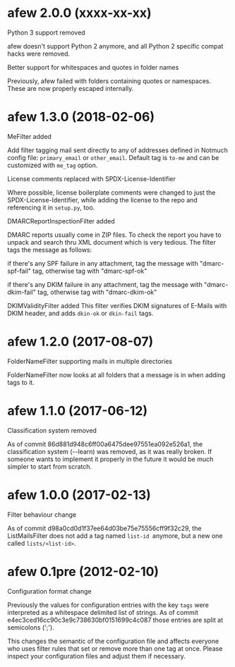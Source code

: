 afew 2.0.0 (xxxx-xx-xx)
=======================

Python 3 support removed

  afew doesn't support Python 2 anymore, and all Python 2 specific compat hacks
  were removed.

Better support for whitespaces and quotes in folder names

  Previously, afew failed with folders containing quotes or namespaces. These
  are now properly escaped internally.

afew 1.3.0 (2018-02-06)
=======================

MeFilter added

  Add filter tagging mail sent directly to any of addresses defined in
  Notmuch config file: `primary_email` or `other_email`.
  Default tag is `to-me` and can be customized with `me_tag` option.

License comments replaced with SPDX-License-Identifier

  Where possible, license boilerplate comments were changed to just the
  SPDX-License-Identifier, while adding the license to the repo and referencing
  it in `setup.py`, too.

DMARCReportInspectionFilter added

  DMARC reports usually come in ZIP files. To check the report you have to
  unpack and search thru XML document which is very tedious. The filter tags the
  message as follows:

  if there's any SPF failure in any attachment, tag the message with
  "dmarc-spf-fail" tag, otherwise tag with "dmarc-spf-ok"

  if there's any DKIM failure in any attachment, tag the message with
  "dmarc-dkim-fail" tag, otherwise tag with "dmarc-dkim-ok"

DKIMValidityFilter added
  This filter verifies DKIM signatures of E-Mails with DKIM header, and adds
  `dkin-ok` or `dkin-fail` tags.


afew 1.2.0 (2017-08-07)
=======================

FolderNameFilter supporting mails in multiple directories

  FolderNameFilter now looks at all folders that a message is in when adding
  tags to it.

afew 1.1.0 (2017-06-12)
=======================

Classification system removed

  As of commit 86d881d948c6ff00a6475dee97551ea092e526a1, the classification
  system (--learn) was removed, as it was really broken. If someone wants to
  implement it properly in the future it would be much simpler to start from
  scratch.

afew 1.0.0 (2017-02-13)
=====================

Filter behaviour change

  As of commit d98a0cd0d1f37ee64d03be75e75556cff9f32c29, the ListMailsFilter
  does not add a tag named `list-id `anymore, but a new one called
  `lists/<list-id>`.

afew 0.1pre (2012-02-10)
========================

Configuration format change

  Previously the values for configuration entries with the key `tags`
  were interpreted as a whitespace delimited list of strings. As of
  commit e4ec3ced16cc90c3e9c738630bf0151699c4c087 those entries are
  split at semicolons (';').

  This changes the semantic of the configuration file and affects
  everyone who uses filter rules that set or remove more than one tag
  at once. Please inspect your configuration files and adjust them if
  necessary.
